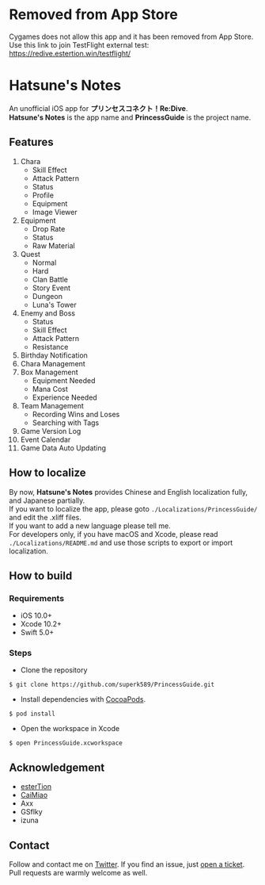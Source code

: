 # Removed from App Store
Cygames does not allow this app and it has been removed from App Store.  
Use this link to join TestFlight external test: https://redive.estertion.win/testflight/

# Hatsune's Notes
An unofficial iOS app for **プリンセスコネクト！Re:Dive**.  
**Hatsune's Notes** is the app name and **PrincessGuide** is the project name.  

## Features

1. Chara
    * Skill Effect
    * Attack Pattern
    * Status
    * Profile
    * Equipment
    * Image Viewer
1. Equipment
    * Drop Rate
    * Status
    * Raw Material
1. Quest
    * Normal
    * Hard
    * Clan Battle
    * Story Event
    * Dungeon
    * Luna's Tower
 1. Enemy and Boss   
    * Status
    * Skill Effect
    * Attack Pattern
    * Resistance
1. Birthday Notification
1. Chara Management
1. Box Management
    * Equipment Needed
    * Mana Cost
    * Experience Needed
1. Team Management
    * Recording Wins and Loses
    * Searching with Tags
1. Game Version Log
1. Event Calendar
1. Game Data Auto Updating

## How to localize
By now, **Hatsune's Notes** provides Chinese and English localization fully, and Japanese partially.  
If you want to localize the app, please goto `./Localizations/PrincessGuide/` and edit the .xliff files.  
If you want to add a new language please tell me.  
For developers only, if you have macOS and Xcode, please read `./Localizations/README.md` and use those scripts to export or import localization.

## How to build
### Requirements
* iOS 10.0+
* Xcode 10.2+
* Swift 5.0+

### Steps
* Clone the repository
```
$ git clone https://github.com/superk589/PrincessGuide.git
```
* Install dependencies with [CocoaPods](https://cocoapods.org).
```
$ pod install
```
* Open the workspace in Xcode
```
$ open PrincessGuide.xcworkspace
```

## Acknowledgement
* [esterTion](https://github.com/esterTion)
* [CaiMiao](https://github.com/CaiMiao)
* Axx
* GSflky
* izuna

## Contact
Follow and contact me on [Twitter](https://twitter.com/superk64). If you find an issue, just [open a ticket](https://github.com/superk589/PrincessGuide/issues/new). Pull requests are warmly welcome as well.
